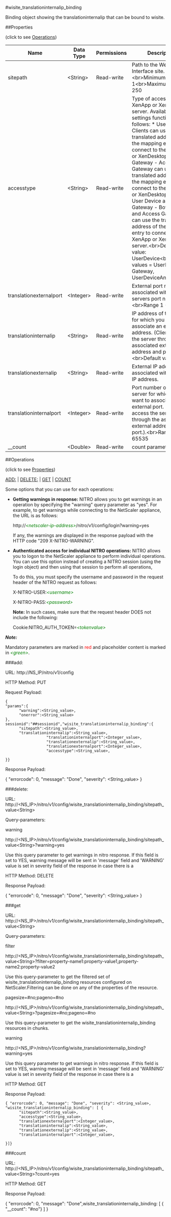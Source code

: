 #wisite_translationinternalip_binding

Binding object showing the translationinternalip that can be bound to wisite.


##Properties 
<span>(click to see [Operations](#operations))</span>


<table><thead><tr><th>Name</th><th> Data Type</th><th> Permissions</th><th>Description</th></tr></thead><tbody><tr><td>sitepath</td><td>&lt;String></td><td>Read-write</td><td>Path to the Web Interface site.&lt;br>Minimum length = 1&lt;br>Maximum length = 250</td><tr><tr><td>accesstype</td><td>&lt;String></td><td>Read-write</td><td>Type of access to the XenApp or XenDesktop server. Available settings function as follows: * User Device - Clients can use the translated address of the mapping entry to connect to the XenApp or XenDesktop server. * Gateway - Access Gateway can use the translated address of the mapping entry to connect to the XenApp or XenDesktop server. * User Device and Gateway - Both clients and Access Gateway can use the translated address of the mapping entry to connect to the XenApp or XenDesktop server.&lt;br>Default value: UserDevice&lt;br>Possible values = UserDevice, Gateway, UserDeviceAndGateway</td><tr><tr><td>translationexternalport</td><td>&lt;Integer></td><td>Read-write</td><td>External port number associated with the servers port number.&lt;br>Range 1 - 65535</td><tr><tr><td>translationinternalip</td><td>&lt;String></td><td>Read-write</td><td>IP address of the server for which you want to associate an external IP address. (Clients access the server through the associated external address and port.).&lt;br>Default value: 0</td><tr><tr><td>translationexternalip</td><td>&lt;String></td><td>Read-write</td><td>External IP address associated with servers IP address.</td><tr><tr><td>translationinternalport</td><td>&lt;Integer></td><td>Read-write</td><td>Port number of the server for which you want to associate an external port. (Clients access the server through the associated external address and port.).&lt;br>Range 1 - 65535</td><tr><tr><td>__count</td><td>&lt;Double></td><td>Read-write</td><td>count parameter</td><tr></tbody></table>
##Operations 
<span>(click to see [Properties](#properties))</span>


[ADD:](#add:) | [DELETE:](#delete:) | [GET](#get) | [COUNT](#count)


Some options that you can use for each operations:
<ul><li><p><b>Getting warnings in response:</b> NITRO allows you to get warnings in an operation by specifying the "warning" query parameter as "yes". For example, to get warnings while connecting to the NetScaler appliance, the URL is as follows:</p><p>http://<span style="color:green;font-style:italic;">&lt;netscaler-ip-address&gt;</span>/nitro/v1/config/login?warning=yes</p><p>If any, the warnings are displayed in the response payload with the HTTP code "209 X-NITRO-WARNING".</p></li><li><p><b>Authenticated access for individual NITRO operations:</b> NITRO allows you to logon to the NetScaler appliance to perform individual operations. You can use this option instead of creating a NITRO session (using the login object) and then using that session to perform all operations,</p><p>To do this, you must specify the username and password in the request header of the NITRO request as follows:</p><p>X-NITRO-USER:<span style="color:green;font-style:italic;">&lt;username&gt;</span></p><p>X-NITRO-PASS:<span style="color:green;font-style:italic;">&lt;password&gt;</span></p><p><b>Note:</b> In such cases, make sure that the request header DOES not include the following:</p><p>Cookie:NITRO_AUTH_TOKEN=<span style="color:green;font-style:italic;">&lt;tokenvalue&gt;</span></p></li></ul>



***Note:*** 
Mandatory parameters are marked in <span style="color:#FF0000;">red</span> and placeholder content is marked in <span style="color:green;font-style:italic">&lt;green&gt;</span>.

###add:



URL: http://NS_IP/nitro/v1/config
HTTP Method: PUT
Request Payload: ```{"params":{      "warning":<String_value>,      "onerror":<String_value>},sessionid":"##sessionid","wisite_translationinternalip_binding":{      "sitepath":<String_value>,      "translationinternalip":<String_value>,                  "translationinternalport":<Integer_value>,                  "translationexternalip":<String_value>,                  "translationexternalport":<Integer_value>,                  "accesstype":<String_value>,}}```
Response Payload: 
{ "errorcode": 0, "message": "Done", "severity": <String_value> }


###delete:



URL: http://&lt;NS_IP&gt;/nitro/v1/config/wisite_translationinternalip_binding/sitepath_value&lt;String&gt;
Query-parameters:
warning
http://&lt;NS_IP&gt;/nitro/v1/config/wisite_translationinternalip_binding/sitepath_value&lt;String&gt;?warning=yes
Use this query parameter to get warnings in nitro response. If this field is set to YES, warning message will be sent in 'message' field and 'WARNING' value is set in severity field of the response in case there is a



HTTP Method: DELETE
Response Payload: 
{ "errorcode": 0, "message": "Done", "severity": <String_value> }


###get



URL: http://&lt;NS_IP&gt;/nitro/v1/config/wisite_translationinternalip_binding/sitepath_value&lt;String&gt;
Query-parameters:
filter
http://&lt;NS_IP&gt;/nitro/v1/config/wisite_translationinternalip_binding/sitepath_value&lt;String&gt;?filter=property-name1:property-value1,property-name2:property-value2
Use this query-parameter to get the filtered set of wisite_translationinternalip_binding resources configured on NetScaler.Filtering can be done on any of the properties of the resource.


pagesize=#no;pageno=#no
http://&lt;NS_IP&gt;/nitro/v1/config/wisite_translationinternalip_binding/sitepath_value&lt;String&gt;?pagesize=#no;pageno=#no
Use this query-parameter to get the wisite_translationinternalip_binding resources in chunks.


warning
http://&lt;NS_IP&gt;/nitro/v1/config/wisite_translationinternalip_binding?warning=yes
Use this query parameter to get warnings in nitro response. If this field is set to YES, warning message will be sent in 'message' field and 'WARNING' value is set in severity field of the response in case there is a



HTTP Method: GET
Response Payload: ```{ "errorcode": 0, "message": "Done", "severity": <String_value>, "wisite_translationinternalip_binding": [ {      "sitepath":<String_value>,      "accesstype":<String_value>,      "translationexternalport":<Integer_value>,      "translationinternalip":<String_value>,      "translationexternalip":<String_value>,      "translationinternalport":<Integer_value>,}]}```



###count



URL: http://&lt;NS_IP&gt;/nitro/v1/config/wisite_translationinternalip_binding/sitepath_value&lt;String&gt;?count=yes
HTTP Method: GET
Response Payload: 
{ "errorcode": 0, "message": "Done",wisite_translationinternalip_binding: [ { "__count": "#no"} ] }


